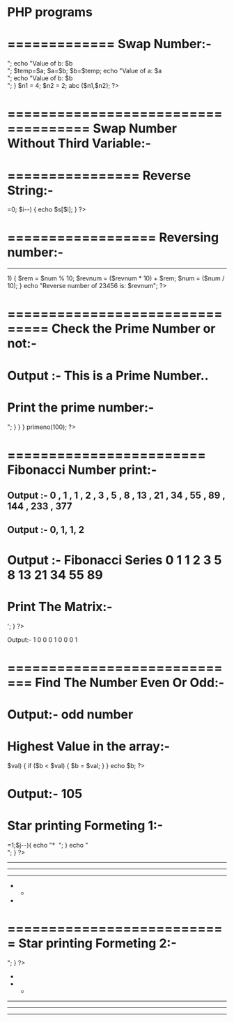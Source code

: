 # PHP programs



=============
Swap Number:-
=============
<?php
  function abc($a,$b)		
  {
  echo "Value of a: $a</br>";
  echo "Value of b: $b</br>";
  $temp=$a;
  $a=$b;
  $b=$temp;
  echo "Value of a: $a</br>";
  echo "Value of b: $b</br>";
  }
  $n1 = 4;
  $n2 = 2;
  abc ($n1,$n2);
?>
====================================
Swap Number Without Third Variable:-
====================================
<?php
$a = 5;
$b = 9;

$a =  $a + $b;  // 5 + 6 = 11
$b = $a - $b;   // 11 - 6 = 5
$a = $a - $b;  // 11 - 5 = 6

echo $a . ',' . $b;
?>
================
Reverse String:-
================
<?php
	$s = 'mohit saxena';		
	$l = strlen($s);
	for($i=$l-1; $i>=0; $i--)
	{
		echo $s[$i];
	}
?>
==================
Reversing number:-
==================
<?php
$num = 2039;
$revnum = 0;
while ($num != 0)
{
$revnum = $revnum * 10 + $num % 10;
$num = (int)($num / 10); 
} 
echo "Reverse number: $revnum";
?>
-------------------
<?php  
$num = 23456;  
$revnum = 0;  
while ($num > 1)  
{  
$rem = $num % 10;  
$revnum = ($revnum * 10) + $rem;  
$num = ($num / 10);   
}  
echo "Reverse number of 23456 is: $revnum";  
?>
===============================
Check the Prime Number or not:-
===============================
<?php  
function IsPrime($n)
{
 for($x=2; $x<$n; $x++)  
   {  
      if($n %$x ==0)  
          {  
           return 0;  
          }  
    }  
  return 1;  
   }  
$a = IsPrime(7);  
if ($a==0)  
echo 'This is not a Prime Number.....'."\n";  
else  
echo 'This is a Prime Number..'."\n";  
?>
Output :-  This is a Prime Number..
========================
Print the prime number:-
========================
<?php 
function primeno($n){
  for($i=1;$i<=$n;$i++){  //numbers to be checked as prime
          $counter = 0; 
          for($j=1;$j<=$i;$j++){ //all divisible factors
                if($i % $j==0){
                      $counter++;
                }
          }        
        if($counter==2){
               echo $i." is Prime <br/>";
        }
    }
} 
primeno(100); 
?>
========================
Fibonacci Number print:-
========================
<?php
	$count = 0 ;
	$f1 = 0;
	$f2 = 1;
	echo $f1." , ";
	echo $f2." , ";
	while ($count < 20 )
	{      
		$f3 = $f2 + $f1 ;
		echo $f3." , ";
		$f1 = $f2 ;
		$f2 = $f3 ;
		$count = $count + 1;
	}
?>
Output :- 
0 , 1 , 1 , 2 , 3 , 5 , 8 , 13 , 21 , 34 , 55 , 89 , 144 , 233 , 377
-----------------------------------
<?php
define('NUM',5);
$a = 0;
$b = 1;
echo "$a $b "; // 0 1
for($i=1; $i<= NUM-2; $a=$b, $b=$c, $i++ )
 {
  echo $c = $a+$b;
  echo " ";
             }
?>
Output :- 
0, 1, 1, 2
------------------------------
<?php
	$first = 0;
	$second = 1;
	echo "Fibonacci Series \n";
	echo $first.' '.$second.' ';
	for($i = 2; $i < 12; $i++)
	{
		$third = $first + $second;
		echo $third.' ';
		$first = $second;
		$second = $third;
	}
?>
Output :- 
Fibonacci Series 0 1 1 2 3 5 8 13 21 34 55 89
==================
Print The Matrix:-
==================
<?php
for($i=0;$i<3;$i++)
{ 
	for($j=0;$j<3;$j++)
	{
		if($i==$j)
		{
			echo 1;
		}
		else
		{
			echo 0;
		}     
	} 
	echo '<br/>';
}
?>
Output:- 
1 0 0 
0 1 0 
0 0 1

=============================
Find The Number Even Or Odd:-
=============================
<?php
	function eof($n)				
	{
	if($n%2==0)
		{
			echo 'even number'; 
		}
		else 
		{
	 		echo 'odd number';	
		}
	}
	$a = '5';
	eof ($a);
?> 
Output:-  odd number
============================
Highest Value in the array:-
============================
<?php
	$a = array(10, 20, 52, 105, 56, 20, 89, 96);		//highest value in aaray
	$b = 0;
	foreach ($a as $key=>$val) 
	{
	    if ($b < $val) {
	        $b = $val;
	    }
	}
	echo $b;
?>
Output:- 105
===========================
Star printing Formeting 1:-
===========================
<?php
	for($i=0;$i<=5;$i++){			
	for($j=5-$i;$j>=1;$j--){		
	echo "*&nbsp&nbsp;";			
	}								
	echo "<br>";
	}
?>
* * * * *
* * * *
* * *
* *
*
===========================
Star printing Formeting 2:-
===========================
<?php
	for($i=0;$i<=5;$i++)			
	{					
	for($j=1;$j<=$i;$j++)		
	{					
	echo "* ";				
	}					
	echo "<br>";
	}
?>
*
* *
* * *
* * * *
* * * * *
